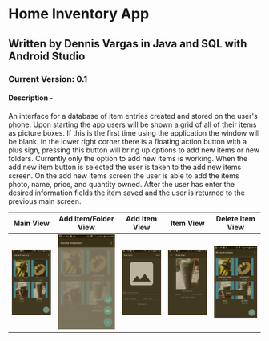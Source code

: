 # Home Inventory App

## Written by Dennis Vargas in Java and SQL with Android Studio

### Current Version: 0.1

#### Description -

An interface for a database of item entries created and stored on the user's phone.
Upon starting the app users will be shown a grid of all of their items as picture boxes.
If this is the first time using the application the window will be blank.
In the lower right corner there is a floating action button with a plus sign, pressing this button will bring up options to add
new items or new folders. Currently only the option to add new items is working.
When the add new item button is selected the user is taken to the add new items screen. On the add new items screen the user is able to add the items photo, name, price, and quantity owned. After the user has enter the desired information fields the item saved and the user is returned to the previous main screen.

|Main View|Add Item/Folder View|Add Item View|Item View|Delete Item View|
|:-:|:-:|:-:|:-:|:-:|
|![alt text](/screenshots/main_hminvapp.png "Main View")|![alt text](/screenshots/add_things_hminvapp.png "Add Item/Folder View")|![alt text](/screenshots/add_item_hminvapp.png "Add Item View")|![alt text](/screenshots/item_hminvapp.png "Item View")|![alt text](/screenshots/delete_hminvapp.png "Delete Item View")|

